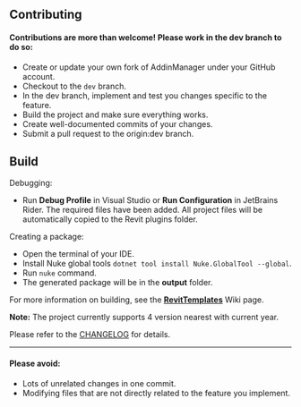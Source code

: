 ## Contributing

#### Contributions are more than welcome! Please work in the dev branch to do so:

- Create or update your own fork of AddinManager under your GitHub account.
- Checkout to the ``dev`` branch.
- In the dev branch, implement and test you changes specific to the feature.
- Build the project and make sure everything works.
- Create well-documented commits of your changes.
- Submit a pull request to the origin:dev branch.

## Build

Debugging:

- Run **Debug Profile** in Visual Studio or **Run Configuration** in JetBrains Rider. The required files have been added. All project files will be automatically copied to the Revit plugins folder.

Creating a package:

- Open the terminal of your IDE.
- Install Nuke global tools `dotnet tool install Nuke.GlobalTool --global`.
- Run `nuke` command.
- The generated package will be in the **output** folder.

For more information on building, see the [**RevitTemplates**](https://github.com/Nice3point/RevitTemplates) Wiki page.

**Note:** The project currently supports 4 version nearest with current year.

Please refer to the [CHANGELOG](CHANGELOG.md) for details.

---

#### Please avoid:

- Lots of unrelated changes in one commit.
- Modifying files that are not directly related to the feature you implement.
